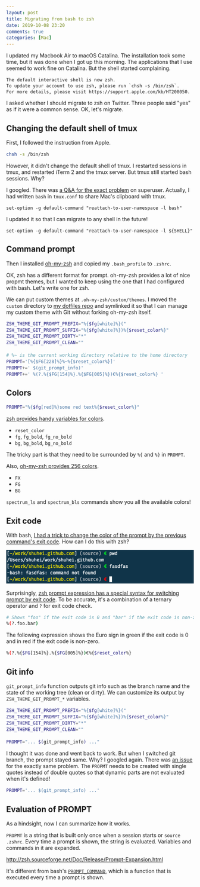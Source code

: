 ```yaml
---
layout: post
title: Migrating from bash to zsh
date: 2019-10-08 23:20
comments: true
categories: [Mac]
---
```


I updated my Macbook Air to macOS Catalina. The installation took some time, but it was done when I got up this morning. The applications that I use seemed to work fine on Catalina. But the shell started complaining.

```console
The default interactive shell is now zsh.
To update your account to use zsh, please run `chsh -s /bin/zsh`.
For more details, please visit https://support.apple.com/kb/HT208050.
```

I asked whether I should migrate to zsh on Twitter. Three people said "yes" as if it were a common sense. OK, let's migrate.

## Changing the default shell of tmux

First, I followed the instruction from Apple.

```sh
chsh -s /bin/zsh
```

However, it didn't change the default shell of tmux. I restarted sessions in tmux, and restarted iTerm 2 and the tmux server. But tmux still started bash sessions. Why?

I googled. There was [a Q&A for the exact problem](https://superuser.com/questions/253786/how-can-i-make-tmux-use-my-default-shell) on superuser. Actually, I had written `bash` in `tmux.conf` to share Mac's clipboard with tmux.

```
set-option -g default-command "reattach-to-user-namespace -l bash"
```

I updated it so that I can migrate to any shell in the future!

```
set-option -g default-command "reattach-to-user-namespace -l ${SHELL}"
```

## Command prompt

Then I installed [oh-my-zsh](https://github.com/robbyrussell/oh-my-zsh) and copied my `.bash_profile` to `.zshrc`.

OK, zsh has a different format for prompt. oh-my-zsh provides a lot of nice propmt themes, but I wanted to keep using the one that I had configured with bash. Let's write one for zsh.

We can put custom themes at
`.oh-my-zsh/custom/themes`. I moved the `custom` directory to [my dotfiles repo](https://github.com/shuhei/dotfiles) and symlinked it so that I can manage my custom theme with Git without forking oh-my-zsh itself.

```bash
ZSH_THEME_GIT_PROMPT_PREFIX="%{$fg[white]%}("
ZSH_THEME_GIT_PROMPT_SUFFIX="%{$fg[white]%})%{$reset_color%}"
ZSH_THEME_GIT_PROMPT_DIRTY="*"
ZSH_THEME_GIT_PROMPT_CLEAN=""

# %~ is the current working directory relative to the home directory
PROMPT='[%{$FG[228]%}%~%{$reset_color%}]'
PROMPT+=' $(git_prompt_info)'
PROMPT+=' %(?.%{$FG[154]%}.%{$FG[005]%})€%{$reset_color%} '
```

## Colors

```bash
PROMPT="%{$fg[red]%}some red text%{$reset_color%}"
```

[zsh provides handy variables for colors](https://github.com/zsh-users/zsh/blob/243e46998eb29665ec345e531b2d1bb6921ed578/Functions/Misc/colors#L97-L117).

- `reset_color`
- `fg`, `fg_bold`, `fg_no_bold`
- `bg`, `bg_bold`, `bg_no_bold`

The tricky part is that they need to be surrounded by `%{` and `%}` in `PROMPT`.

Also, [oh-my-zsh provides 256 colors](https://github.com/robbyrussell/oh-my-zsh/blob/b09aed9cc7e2099f3e7f2aa2632660bc510f3e35/lib/spectrum.zsh).

- `FX`
- `FG`
- `BG`

`spectrum_ls` and `spectrum_bls` commands show you all the available colors!

## Exit code

With bash, [I had a trick to change the color of the prompt by the previous command's exit code](http://localhost:4000/blog/2015/10/18/color-prompt-by-exit-code/). How can I do this with zsh?

![Change color by exit code](/images/exit_code.png)

Surprisingly, [zsh prompt expression has a special syntax for switching prompt by exit code](https://stackoverflow.com/questions/4466245/customize-zshs-prompt-when-displaying-previous-command-exit-code). To be accurate, it's a combination of a ternary operator and `?` for exit code check.

```bash
# Shows "foo" if the exit code is 0 and "bar" if the exit code is non-zero.
%(?.foo.bar)
```

The following expression shows the Euro sign in green if the exit code is 0 and in red if the exit code is non-zero.

```bash
%(?.%{$FG[154]%}.%{$FG[005]%})€%{$reset_color%}
```

## Git info

`git_prompt_info` function outputs git info such as the branch name and the state of the working tree (clean or dirty). We can customize its output by `ZSH_THEME_GIT_PROMPT_*` variables.

```bash
ZSH_THEME_GIT_PROMPT_PREFIX="%{$fg[white]%}("
ZSH_THEME_GIT_PROMPT_SUFFIX="%{$fg[white]%})%{$reset_color%}"
ZSH_THEME_GIT_PROMPT_DIRTY="*"
ZSH_THEME_GIT_PROMPT_CLEAN=""

PROMPT="... $(git_prompt_info) ..."
```

I thought it was done and went back to work. But when I switched git branch, the prompt stayed same. Why? I googled again. There was [an issue](https://github.com/robbyrussell/oh-my-zsh/issues/4826) for the exactly same problem. The `PROPMT` needs to be created with single quotes instead of double quotes so that dynamic parts are not evaluated when it's defined!

```bash
PROMPT='... $(git_prompt_info) ...'
```

## Evaluation of PROMPT

As a hindsight, now I can summarize how it works.

`PROPMT` is a string that is built only once when a session starts or `source .zshrc`. Every time a prompt is shown, the string is evaluated. Variables and commands in it are expanded.

http://zsh.sourceforge.net/Doc/Release/Prompt-Expansion.html

It's different from bash's [`PROMPT_COMMAND`](http://tldp.org/HOWTO/Bash-Prompt-HOWTO/x264.html), which is a function that is executed every time a prompt is shown.
